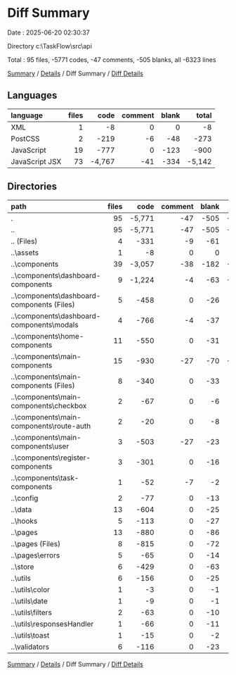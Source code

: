 # Diff Summary

Date : 2025-06-20 02:30:37

Directory c:\\TaskFlow\\src\\api

Total : 95 files,  -5771 codes, -47 comments, -505 blanks, all -6323 lines

[Summary](results.md) / [Details](details.md) / Diff Summary / [Diff Details](diff-details.md)

## Languages
| language | files | code | comment | blank | total |
| :--- | ---: | ---: | ---: | ---: | ---: |
| XML | 1 | -8 | 0 | 0 | -8 |
| PostCSS | 2 | -219 | -6 | -48 | -273 |
| JavaScript | 19 | -777 | 0 | -123 | -900 |
| JavaScript JSX | 73 | -4,767 | -41 | -334 | -5,142 |

## Directories
| path | files | code | comment | blank | total |
| :--- | ---: | ---: | ---: | ---: | ---: |
| . | 95 | -5,771 | -47 | -505 | -6,323 |
| .. | 95 | -5,771 | -47 | -505 | -6,323 |
| .. (Files) | 4 | -331 | -9 | -61 | -401 |
| ..\\assets | 1 | -8 | 0 | 0 | -8 |
| ..\\components | 39 | -3,057 | -38 | -182 | -3,277 |
| ..\\components\\dashboard-components | 9 | -1,224 | -4 | -63 | -1,291 |
| ..\\components\\dashboard-components (Files) | 5 | -458 | 0 | -26 | -484 |
| ..\\components\\dashboard-components\\modals | 4 | -766 | -4 | -37 | -807 |
| ..\\components\\home-components | 11 | -550 | 0 | -31 | -581 |
| ..\\components\\main-components | 15 | -930 | -27 | -70 | -1,027 |
| ..\\components\\main-components (Files) | 8 | -340 | 0 | -33 | -373 |
| ..\\components\\main-components\\checkbox | 2 | -67 | 0 | -6 | -73 |
| ..\\components\\main-components\\route-auth | 2 | -20 | 0 | -8 | -28 |
| ..\\components\\main-components\\user | 3 | -503 | -27 | -23 | -553 |
| ..\\components\\register-components | 3 | -301 | 0 | -16 | -317 |
| ..\\components\\task-components | 1 | -52 | -7 | -2 | -61 |
| ..\\config | 2 | -77 | 0 | -13 | -90 |
| ..\\data | 13 | -604 | 0 | -25 | -629 |
| ..\\hooks | 5 | -113 | 0 | -27 | -140 |
| ..\\pages | 13 | -880 | 0 | -86 | -966 |
| ..\\pages (Files) | 8 | -815 | 0 | -72 | -887 |
| ..\\pages\\errors | 5 | -65 | 0 | -14 | -79 |
| ..\\store | 6 | -429 | 0 | -63 | -492 |
| ..\\utils | 6 | -156 | 0 | -25 | -181 |
| ..\\utils\\color | 1 | -3 | 0 | -1 | -4 |
| ..\\utils\\date | 1 | -9 | 0 | -1 | -10 |
| ..\\utils\\filters | 2 | -63 | 0 | -10 | -73 |
| ..\\utils\\responsesHandler | 1 | -66 | 0 | -11 | -77 |
| ..\\utils\\toast | 1 | -15 | 0 | -2 | -17 |
| ..\\validators | 6 | -116 | 0 | -23 | -139 |

[Summary](results.md) / [Details](details.md) / Diff Summary / [Diff Details](diff-details.md)